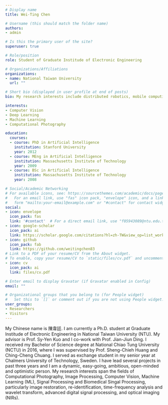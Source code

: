 ```yaml
---
# Display name
title: Wei-Ting Chen

# Username (this should match the folder name)
authors:
- admin

# Is this the primary user of the site?
superuser: true

# Role/position
role: Student of Graduate Institude of Electronic Engineering

# Organizations/Affiliations
organizations:
- name: National Taiwan University
  url: ""

# Short bio (displayed in user profile at end of posts)
bio: My research interests include distributed robotics, mobile computing and programmable matter.

interests:
- Computer Vision
- Deep Learning
- Machine Learning
- Computational Photography

education:
  courses:
  - course: PhD in Artificial Intelligence
    institution: Stanford University
    year: 2012
  - course: MEng in Artificial Intelligence
    institution: Massachusetts Institute of Technology
    year: 2009
  - course: BSc in Artificial Intelligence
    institution: Massachusetts Institute of Technology
    year: 2008

# Social/Academic Networking
# For available icons, see: https://sourcethemes.com/academic/docs/page-builder/#icons
#   For an email link, use "fas" icon pack, "envelope" icon, and a link in the
#   form "mailto:your-email@example.com" or "#contact" for contact widget.
social:
- icon: envelope
  icon_pack: fas
  link: '#contact'  # For a direct email link, use "f05943089@ntu.edu.tw".
- icon: google-scholar
  icon_pack: ai
  link: https://scholar.google.com/citations?hl=zh-TW&view_op=list_works&gmla=AJsN-F5PgtjhPH74JBXeku5Kacga_HMTvK5F156oubTEVOMGyrDq6Z6knJq9GISCqD8KeoRCvz-2Pfeq13M10VZt4ceQ_7eSR98w8bWM8eti6NKVXhPWPvU&user=3TjE3GwAAAAJ
- icon: github
  icon_pack: fab
  link: https://github.com/weitingchen83
# Link to a PDF of your resume/CV from the About widget.
# To enable, copy your resume/CV to `static/files/cv.pdf` and uncomment the lines below.
- icon: cv
  icon_pack: ai
  link: files/cv.pdf

# Enter email to display Gravatar (if Gravatar enabled in Config)
email: ""

# Organizational groups that you belong to (for People widget)
#   Set this to `[]` or comment out if you are not using People widget.
user_groups:
- Researchers
- Visitors
---
```


My Chinese name is 陳韋廷. I am currently a Ph.D. student at Graduate Institude of Electronic Engineering in National Taiwan University (NTU). My advisor is Prof. Sy-Yen Kuo and I co-work with Prof. Jian-Jiun Ding. I received my Bachelor of Science degree at National Chiao Tung University (NCTU) in 2016, where I was supervised by Prof. Sheng-Chieh Huang and Ching-Cheng Chuang. I served as exchange student in my senior year at Chalmers University of Technology, Sweden. I have lead several projects in past three years and I am a dynamic, easy-going, ambitious, open-minded  and optimistic person.
My research interests span the fields of Computational Photography, Image Processing, Computer Vision, Machine Learning (ML), Signal Processing and Biomedical Singal Processing, particularly image restoration, re-identification, time-frequency analysis and wavelet transform, advanced digital signal processing, and optical imaging (NIRs).
